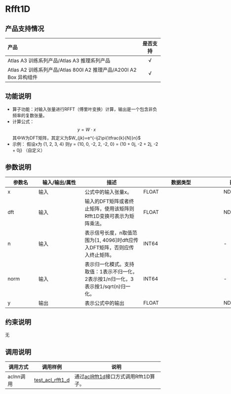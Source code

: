 # Rfft1D

## 产品支持情况

| 产品                                                         | 是否支持 |
| :----------------------------------------------------------- | :------: |
| <term>Atlas A3 训练系列产品/Atlas A3 推理系列产品</term>     |    √     |
| <term>Atlas A2 训练系列产品/Atlas 800I A2 推理产品/A200I A2 Box 异构组件</term> |    √     |

## 功能说明

- 算子功能：对输入张量进行RFFT（傅里叶变换）计算，输出是一个包含非负频率的复数张量。
- 计算公式：
  $$
  y = W \cdot x
  $$
  其中W为DFT矩阵，其定义为$W_{jk}=e^{-ij2\pi{\tfrac{k}{N}}n}$
- 示例：
  假设x为 {1, 2, 3, 4} 则y = {10, 0, -2, 2, -2, 0} = {10 + 0j, -2 + 2j, -2 + 0j} （自定义）

## 参数说明

<table style="undefined;table-layout: fixed; width: 820px"><colgroup>
  <col style="width: 100px">
  <col style="width: 150px">
  <col style="width: 190px">
  <col style="width: 260px">
  <col style="width: 120px">
  </colgroup>
  <thead>
    <tr>
      <th>参数名</th>
      <th>输入/输出/属性</th>
      <th>描述</th>
      <th>数据类型</th>
      <th>数据格式</th>
    </tr></thead>
  <tbody>
    <tr>
      <td>x</td>
      <td>输入</td>
      <td>公式中的输入张量x。</td>
      <td>FLOAT</td>
      <td>ND</td>
    </tr>
    <tr>
      <td>dft</td>
      <td>输入</td>
      <td>输入的DFT矩阵或者终止矩阵，使用该矩阵则Rfft1D变换可表示为矩阵乘法。</td>
      <td>FLOAT</td>
      <td>ND</td>
    </tr>
    <tr>
      <td>n</td>
      <td>输入</td>
      <td>表示信号长度，n取值范围为[1, 4096]时dft应传入DFT矩阵，否则应传入终止矩阵。</td>
      <td>INT64</td>
      <td>-</td>
    </tr>
    <tr>
      <td>norm</td>
      <td>输入</td>
      <td>表示归一化模式。支持取值：1表示不归一化，2表示按1/n归一化，3表示按1/sqrt(n)归一化。</td>
      <td>INT64</td>
      <td>-</td>
    </tr>
    <tr>
      <td>y</td>
      <td>输出</td>
      <td>表示公式中的输出</td>
      <td>FLOAT</td>
      <td>ND</td>
    </tr>
  </tbody></table>


## 约束说明

无

## 调用说明

| 调用方式 | 调用样例                                                                   | 说明                                                             |
|--------------|------------------------------------------------------------------------|----------------------------------------------------------------|
| aclnn调用 | [test_acl_rfft1_d](./examples/test_acl_rfft1_d.cpp) | 通过[aclRfft1d](./docs/aclRfft1d.md)接口方式调用Rfft1D算子。    |


